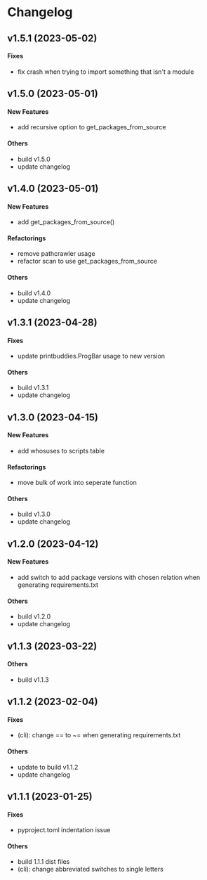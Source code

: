 # Changelog

## v1.5.1 (2023-05-02)

#### Fixes

* fix crash when trying to import something that isn't a module


## v1.5.0 (2023-05-01)

#### New Features

* add recursive option to get_packages_from_source
#### Others

* build v1.5.0
* update changelog


## v1.4.0 (2023-05-01)

#### New Features

* add get_packages_from_source()
#### Refactorings

* remove pathcrawler usage
* refactor scan to use get_packages_from_source
#### Others

* build v1.4.0
* update changelog


## v1.3.1 (2023-04-28)

#### Fixes

* update printbuddies.ProgBar usage to new version
#### Others

* build v1.3.1
* update changelog


## v1.3.0 (2023-04-15)

#### New Features

* add whosuses to scripts table
#### Refactorings

* move bulk of work into seperate function
#### Others

* build v1.3.0
* update changelog


## v1.2.0 (2023-04-12)

#### New Features

* add switch to add package versions with chosen relation when generating requirements.txt
#### Others

* build v1.2.0
* update changelog


## v1.1.3 (2023-03-22)

#### Others

* build v1.1.3


## v1.1.2 (2023-02-04)

#### Fixes

* (cli): change == to ~= when generating requirements.txt
#### Others

* update to build v1.1.2
* update changelog


## v1.1.1 (2023-01-25)

#### Fixes

* pyproject.toml indentation issue
#### Others

* build 1.1.1 dist files
* (cli): change abbreviated switches to single letters